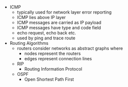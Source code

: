 - ICMP
  - typically used for network layer error reporting
  - ICMP lies above IP layer
  - ICMP messages are carried as IP payload
  - ICMP messages have type and code field
  - echo request, echo back etc.
  - used by ping and trace route
- Routing Algorithms
  - routers consider networks as abstract graphs where
    - nodes represent the routers
    - edges represent connection lines
  - RIP
    - Routing Information Protocol
  - OSPF
    - Open Shortest Path First
  
